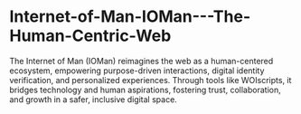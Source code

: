 # Internet-of-Man-IOMan---The-Human-Centric-Web
The Internet of Man (IOMan) reimagines the web as a human-centered ecosystem, empowering purpose-driven interactions, digital identity verification, and personalized experiences. Through tools like WOIscripts, it bridges technology and human aspirations, fostering trust, collaboration, and growth in a safer, inclusive digital space.
